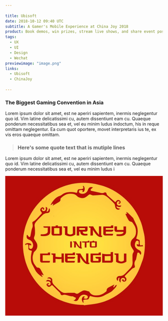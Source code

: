 ```yaml
---

title: Ubisoft
date: 2018-10-12 09:40 UTC
subtitle: A Gamer's Mobile Experience at China Joy 2018
product: Book demos, win prizes, stream live shows, and share event posts at China Joy through WeChat.
tags:
  - UX
  - UI
  - Design
  - Wechat
previewimage: "image.png"
links:
  - Ubisoft
  - ChinaJoy

---
```

### The Biggest Gaming Convention in Asia

Lorem ipsum dolor sit amet, est ne aperiri sapientem, inermis neglegentur quo id. Vim latine delicatissimi cu, autem dissentiunt eam cu. Quaeque ponderum necessitatibus sea et, vel eu minim ludus indoctum, his in reque omittam neglegentur. Ea cum quot oportere, movet interpretaris ius te, ex vis eros quaeque omittam.
 <!--  <div class="project-container">
    <div class="project-content-quote">
      <div class="quote-text">
      </div>
      <div class="quote-image"></div>
      <div>
      </div>
    </div>
  </div> -->

> ### Here's some quote text that is mutiple lines

  Lorem ipsum dolor sit amet, est ne aperiri sapientem, inermis neglegentur quo id. Vim latine delicatissimi cu, autem dissentiunt eam cu. Quaeque ponderum necessitatibus sea et, vel eu minim ludus i

![icons](../images/journey.jpg)


